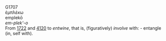 <body>
  <p>G1707<br>  ἐμπλέκω  <br> emplekō  <br><i>em-plek‘-o </i><br>From <a href="g1722.htm">1722</a> and <a href="g4120.htm">4120</a>  to <i>entwine</i>, that is, (figuratively) <i>involve</i> with: - entangle (in, self with).<br></p>
 </body>